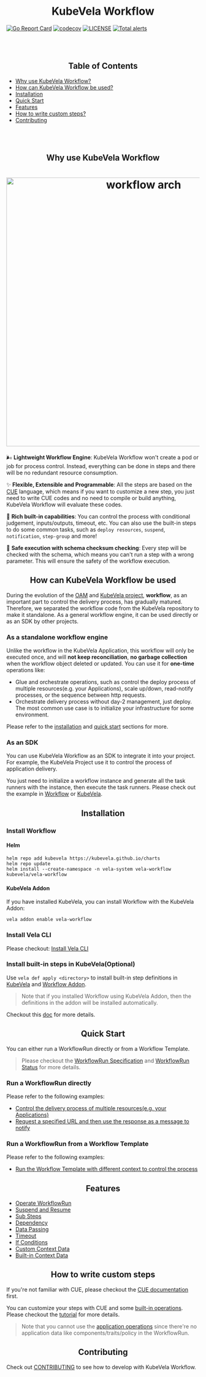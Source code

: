 <h1 align="center">KubeVela Workflow</h1>

[![Go Report Card](https://goreportcard.com/badge/github.com/kubevela/workflow)](https://goreportcard.com/report/github.com/kubevela/workflow)
[![codecov](https://codecov.io/gh/kubevela/workflow/branch/main/graph/badge.svg)](https://codecov.io/gh/kubevela/workflow)
[![LICENSE](https://img.shields.io/github/license/kubevela/workflow.svg?style=flat-square)](/LICENSE)
[![Total alerts](https://img.shields.io/lgtm/alerts/g/kubevela/workflow.svg?logo=lgtm&logoWidth=18)](https://lgtm.com/projects/g/kubevela/workflow/alerts/)

<br/>
<br/>
<h2 align="center">Table of Contents</h2>

* [Why use KubeVela Workflow?](#why-use-kubevela-workflow)
* [How can KubeVela Workflow be used?](#how-can-kubevela-workflow-be-used)
* [Installation](#installation)
* [Quick Start](#quick-start)
* [Features](#features)
* [How to write custom steps?](#how-to-write-custom-steps)
* [Contributing](#contributing)

<br/>
<br/>

<h2 align="center">Why use KubeVela Workflow</h2>

<h1 align="center"><a href="https://kubevela.io/docs/end-user/pipeline/workflowrun"><img src="https://static.kubevela.net/images/1.6/workflow-arch.png" alt="workflow arch" align="center" width="700px" /></a></h1>

🌬️ **Lightweight Workflow Engine**: KubeVela Workflow won't create a pod or job for process control. Instead, everything can be done in steps and there will be no redundant resource consumption.

✨ **Flexible, Extensible and Programmable**: All the steps are based on the [CUE](https://cuelang.org/) language, which means if you want to customize a new step, you just need to write CUE codes and no need to compile or build anything, KubeVela Workflow will evaluate these codes.

💪 **Rich built-in capabilities**: You can control the process with conditional judgement, inputs/outputs, timeout, etc. You can also use the built-in steps to do some common tasks, such as `deploy resources`, `suspend`, `notification`, `step-group` and more!

🔐 **Safe execution with schema checksum checking**: Every step will be checked with the schema, which means you can't run a step with a wrong parameter. This will ensure the safety of the workflow execution.

<h2 align="center">How can KubeVela Workflow be used</h2>

During the evolution of the [OAM](https://oam.dev/) and [KubeVela project](https://github.com/kubevela/kubevela), **workflow**, as an important part to control the delivery process, has gradually matured. Therefore, we separated the workflow code from the KubeVela repository to make it standalone. As a general workflow engine, it can be used directly or as an SDK by other projects.

### As a standalone workflow engine

Unlike the workflow in the KubeVela Application, this workflow will only be executed once, and will **not keep reconciliation**, **no garbage collection** when the workflow object deleted or updated. You can use it for **one-time** operations like:

- Glue and orchestrate operations, such as control the deploy process of multiple resources(e.g. your Applications), scale up/down, read-notify processes, or the sequence between http requests.
- Orchestrate delivery process without day-2 management, just deploy. The most common use case is to initialize your infrastructure for some environment.

Please refer to the [installation](#installation) and [quick start](#quick-start) sections for more.

### As an SDK

You can use KubeVela Workflow as an SDK to integrate it into your project. For example, the KubeVela Project use it to control the process of application delivery.

You just need to initialize a workflow instance and generate all the task runners with the instance, then execute the task runners. Please check out the example in [Workflow](https://github.com/kubevela/workflow/blob/main/controllers/workflowrun_controller.go#L101) or [KubeVela](https://github.com/kubevela/kubevela/blob/master/pkg/controller/core.oam.dev/v1alpha2/application/application_controller.go#L197).

<h2 align="center">Installation</h2>

### Install Workflow

#### Helm

```shell
helm repo add kubevela https://kubevela.github.io/charts
helm repo update
helm install --create-namespace -n vela-system vela-workflow kubevela/vela-workflow
```

#### KubeVela Addon

If you have installed KubeVela, you can install Workflow with the KubeVela Addon:

```shell
vela addon enable vela-workflow
```

### Install Vela CLI

Please checkout: [Install Vela CLI](https://kubevela.io/docs/installation/kubernetes#install-vela-cli)

### Install built-in steps in KubeVela(Optional)

Use `vela def apply <directory>` to install built-in step definitions in [KubeVela](https://github.com/kubevela/kubevela/tree/master/vela-templates/definitions/internal/workflowstep) and [Workflow Addon](https://github.com/kubevela/catalog/tree/master/addons/vela-workflow/definitions).

> Note that if you installed Workflow using KubeVela Addon, then the definitions in the addon will be installed automatically.

Checkout this [doc](https://kubevela.io/docs/end-user/workflow/built-in-workflow-defs) for more details.

<h2 align="center">Quick Start</h2>

You can either run a WorkflowRun directly or from a Workflow Template.

> Please checkout the [WorkflowRun Specification](https://kubevela.io/docs/next/end-user/pipeline/workflowrun#workflowrun) and [WorkflowRun Status](https://kubevela.io/docs/next/end-user/pipeline/workflowrun#status) for more details.

### Run a WorkflowRun directly

Please refer to the following examples:

- [Control the delivery process of multiple resources(e.g. your Applications)](./examples/multiple-apps.md)
- [Request a specified URL and then use the response as a message to notify](./examples/request-and-notify.md)

### Run a WorkflowRun from a Workflow Template

Please refer to the following examples:

- [Run the Workflow Template with different context to control the process](./examples/run-with-template)

<h2 align="center">Features</h2>

- [Operate WorkflowRun](https://kubevela.io/docs/next/end-user/pipeline/workflowrun#operate-workflowrun)
- [Suspend and Resume](https://kubevela.io/docs/next/end-user/pipeline/workflowrun#suspend-and-resume)
- [Sub Steps](https://kubevela.io/docs/next/end-user/pipeline/workflowrun#sub-steps)
- [Dependency](https://kubevela.io/docs/next/end-user/pipeline/workflowrun#dependency)
- [Data Passing](https://kubevela.io/docs/next/end-user/pipeline/workflowrun#data-passing)
- [Timeout](https://kubevela.io/docs/next/end-user/pipeline/workflowrun#timeout)
- [If Conditions](https://kubevela.io/docs/next/end-user/pipeline/workflowrun#if-conditions)
- [Custom Context Data](https://kubevela.io/docs/next/end-user/pipeline/workflowrun#custom-context-data)
- [Built-in Context Data](https://kubevela.io/docs/next/end-user/pipeline/workflowrun#built-in-context-data)

<h2 align="center">How to write custom steps</h2>

If you're not familiar with CUE, please checkout the [CUE documentation](https://kubevela.io/docs/platform-engineers/cue/basic) first.

You can customize your steps with CUE and some [built-in operations](https://kubevela.io/docs/platform-engineers/workflow/cue-actions). Please checkout the [tutorial](https://kubevela.io/docs/platform-engineers/workflow/workflow) for more details.

> Note that you cannot use the [application operations](https://kubevela.io/docs/next/platform-engineers/workflow/cue-actions#application-operations) since there're no application data like components/traits/policy in the WorkflowRun.

<h2 align="center">Contributing</h2>

Check out [CONTRIBUTING](https://kubevela.io/docs/contributor/overview) to see how to develop with KubeVela Workflow.